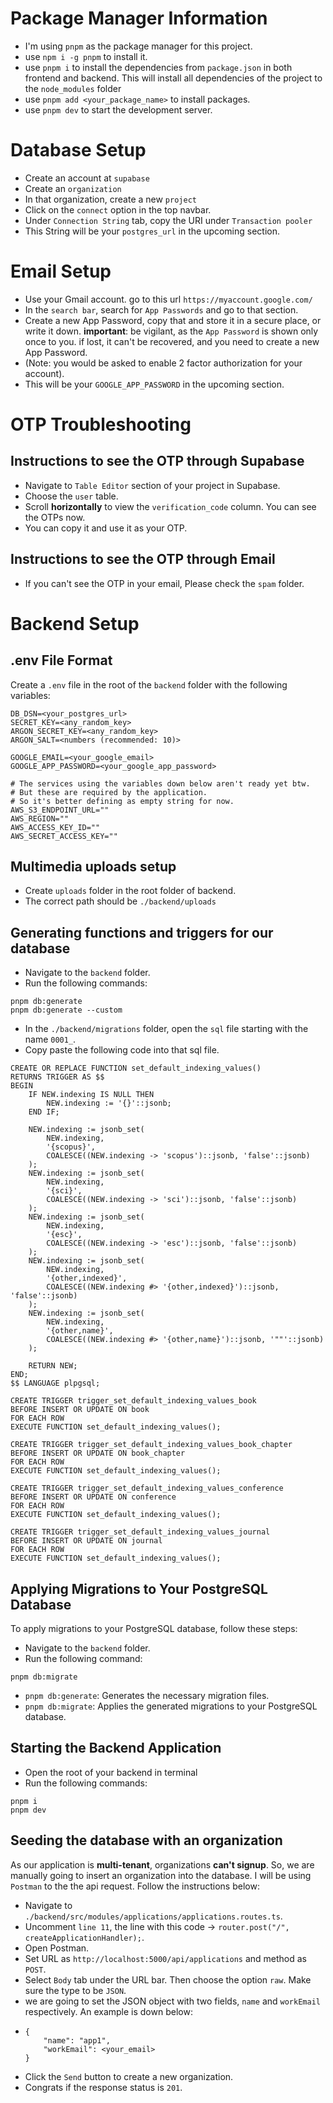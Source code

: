 # Package Manager Information

- I'm using `pnpm` as the package manager for this project.
- use `npm i -g pnpm` to install it.
- use `pnpm i` to install the dependencies from `package.json` in both frontend and backend. This will install all dependencies of the project to the `node_modules` folder
- use `pnpm add <your_package_name>` to install packages.
- use `pnpm dev` to start the development server.

# Database Setup

- Create an account at `supabase`
- Create an `organization`
- In that organization, create a new `project`
- Click on the `connect` option in the top navbar.
- Under `Connection String` tab, copy the URI under `Transaction pooler`
- This String will be your `postgres_url` in the upcoming section.

# Email Setup

- Use your Gmail account. go to this url `https://myaccount.google.com/`
- In the `search bar`, search for `App Passwords` and go to that section.
- Create a new App Password, copy that and store it in a secure place, or write it down. **important**: be vigilant, as the `App Password` is shown only once to you. if lost, it can't be recovered, and you need to create a new App Password.
- (Note: you would be asked to enable 2 factor authorization for your account).
- This will be your `GOOGLE_APP_PASSWORD` in the upcoming section.

# OTP Troubleshooting
## Instructions to see the OTP through Supabase
- Navigate to `Table Editor` section of your project in Supabase.
- Choose the `user` table.
- Scroll **horizontally** to view the `verification_code` column. You can see the OTPs now.
- You can copy it and use it as your OTP.

## Instructions to see the OTP through Email
- If you can't see the OTP in your email, Please check the `spam` folder.

# Backend Setup

## .env File Format
Create a `.env` file in the root of the `backend` folder with the following variables:

```
DB_DSN=<your_postgres_url>
SECRET_KEY=<any_random_key>
ARGON_SECRET_KEY=<any_random_key>
ARGON_SALT=<numbers (recommended: 10)>

GOOGLE_EMAIL=<your_google_email>
GOOGLE_APP_PASSWORD=<your_google_app_password>

# The services using the variables down below aren't ready yet btw.
# But these are required by the application.
# So it's better defining as empty string for now.
AWS_S3_ENDPOINT_URL=""
AWS_REGION=""
AWS_ACCESS_KEY_ID=""
AWS_SECRET_ACCESS_KEY=""
```

## Multimedia uploads setup
- Create `uploads` folder in the root folder of backend.
- The correct path should be `./backend/uploads`

## Generating functions and triggers for our database
- Navigate to the `backend` folder.
- Run the following commands:

```
pnpm db:generate
pnpm db:generate --custom
```

- In the `./backend/migrations` folder, open the `sql` file starting with the name `0001_`.
- Copy paste the following code into that sql file.

```
CREATE OR REPLACE FUNCTION set_default_indexing_values()
RETURNS TRIGGER AS $$
BEGIN
    IF NEW.indexing IS NULL THEN
        NEW.indexing := '{}'::jsonb;
    END IF;
    
    NEW.indexing := jsonb_set(
        NEW.indexing,
        '{scopus}',
        COALESCE((NEW.indexing -> 'scopus')::jsonb, 'false'::jsonb)
    );
    NEW.indexing := jsonb_set(
        NEW.indexing,
        '{sci}',
        COALESCE((NEW.indexing -> 'sci')::jsonb, 'false'::jsonb)
    );
    NEW.indexing := jsonb_set(
        NEW.indexing,
        '{esc}',
        COALESCE((NEW.indexing -> 'esc')::jsonb, 'false'::jsonb)
    );
    NEW.indexing := jsonb_set(
        NEW.indexing,
        '{other,indexed}',
        COALESCE((NEW.indexing #> '{other,indexed}')::jsonb, 'false'::jsonb)
    );
    NEW.indexing := jsonb_set(
        NEW.indexing,
        '{other,name}',
        COALESCE((NEW.indexing #> '{other,name}')::jsonb, '""'::jsonb)
    );
    
    RETURN NEW;
END;
$$ LANGUAGE plpgsql;

CREATE TRIGGER trigger_set_default_indexing_values_book
BEFORE INSERT OR UPDATE ON book
FOR EACH ROW
EXECUTE FUNCTION set_default_indexing_values();

CREATE TRIGGER trigger_set_default_indexing_values_book_chapter
BEFORE INSERT OR UPDATE ON book_chapter
FOR EACH ROW
EXECUTE FUNCTION set_default_indexing_values();

CREATE TRIGGER trigger_set_default_indexing_values_conference
BEFORE INSERT OR UPDATE ON conference
FOR EACH ROW
EXECUTE FUNCTION set_default_indexing_values();

CREATE TRIGGER trigger_set_default_indexing_values_journal
BEFORE INSERT OR UPDATE ON journal
FOR EACH ROW
EXECUTE FUNCTION set_default_indexing_values();
```

## Applying Migrations to Your PostgreSQL Database
To apply migrations to your PostgreSQL database, follow these steps:
- Navigate to the `backend` folder.
- Run the following command:

```
pnpm db:migrate
```

- `pnpm db:generate`: Generates the necessary migration files.
- `pnpm db:migrate`: Applies the generated migrations to your PostgreSQL database.

## Starting the Backend Application
- Open the root of your backend in terminal
- Run the following commands:

```
pnpm i
pnpm dev
```

## Seeding the database with an organization
As our application is **multi-tenant**, organizations **can't signup**.
So, we are manually going to insert an organization into the database.
I will be using `Postman` to the the api request.
Follow the instructions below:

- Navigate to `./backend/src/modules/applications/applications.routes.ts`.
- Uncomment `line 11`, the line with this code -> `router.post("/", createApplicationHandler);`.
- Open Postman.
- Set URL as `http://localhost:5000/api/applications` and method as `POST`.
- Select `Body` tab under the URL bar. Then choose the option `raw`. Make sure the type to be `JSON`.
- we are going to set the JSON object with two fields, `name` and `workEmail` respectively. An example is down below:
- ```
  {
      "name": "app1",
      "workEmail": <your_email>
  }
  ```
- Click the `Send` button to create a new organization.
- Congrats if the response status is `201`.
